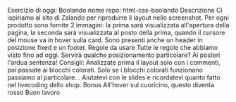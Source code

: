 Esercizio di oggi: Boolando
nome repo: html-css-boolando
Descrizione Ci ispiriamo al sito di Zalando per riprodurre il layout nello screenshot. Per ogni prodotto sono fornite 2 immagini: la prima sarà visualizzata all'apertura della pagina, la seconda sarà visualizzata al posto della prima, quando il cursore del mouse va in hover sulla card. Sono presenti anche un header in posizione fixed e un footer.
Regole da usare Tutte le regole che abbiamo visto fino ad oggi. Servirà qualche posizionamento particolare? Ai posteri l'ardua sentenza!
Consigli: Analizzate prima il layout solo con i commenti, poi passate ai blocchi colorati. Solo se i blocchi colorati funzionano passiamo al particolare...
Aiutatevi con le slides e ricordatevi quanto fatto nel livecoding dello shop.
Bonus
All'hover sul cuoricino, questo diventa rosso Buon lavoro
